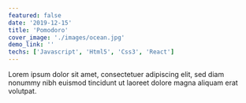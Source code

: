 ```yaml
---
featured: false
date: '2019-12-15'
title: 'Pomodoro'
cover_image: './images/ocean.jpg'
demo_link: ''
techs: ['Javascript', 'Html5', 'Css3', 'React']
---
```


Lorem ipsum dolor sit amet, consectetuer adipiscing elit, sed diam nonummy nibh euismod tincidunt ut laoreet dolore magna aliquam erat volutpat.

